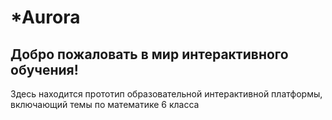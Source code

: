 # *Aurora
Добро пожаловать в мир интерактивного обучения!
--------------------------------------------------------------------------------------------------------
Здесь находится прототип образовательной интерактивной платформы, включающий темы по математике 6 класса
